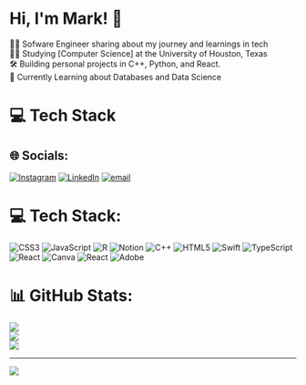 
# Hi, I'm Mark! 👋

🧙‍♂️ Sofware Engineer sharing about my journey and learnings in tech<br/>
👨‍🎓 Studying [Computer Science] at the University of Houston, Texas<br/>
🛠 Building personal projects in C++, Python, and React.<br/>
💭 Currently Learning about Databases and Data Science<br/>

# 💻 Tech Stack

## 🌐 Socials:
[![Instagram](https://img.shields.io/badge/Instagram-%23E4405F.svg?logo=Instagram&logoColor=white)](https://instagram.com/mark_p.16) [![LinkedIn](https://img.shields.io/badge/LinkedIn-%230077B5.svg?logo=linkedin&logoColor=white)](https://linkedin.com/in/www.linkedin.com/in/mark-pelico-226328327) [![email](https://img.shields.io/badge/Email-D14836?logo=gmail&logoColor=white)](mailto:mapelico@cougarnet.uh.edu) 

# 💻 Tech Stack:
![CSS3](https://img.shields.io/badge/css3-%231572B6.svg?style=for-the-badge&logo=css3&logoColor=white) ![JavaScript](https://img.shields.io/badge/javascript-%23323330.svg?style=for-the-badge&logo=javascript&logoColor=%23F7DF1E) ![R](https://img.shields.io/badge/r-%23276DC3.svg?style=for-the-badge&logo=r&logoColor=white) ![Notion](https://img.shields.io/badge/Notion-%23000000.svg?style=for-the-badge&logo=notion&logoColor=white) ![C++](https://img.shields.io/badge/c++-%2300599C.svg?style=for-the-badge&logo=c%2B%2B&logoColor=white) ![HTML5](https://img.shields.io/badge/html5-%23E34F26.svg?style=for-the-badge&logo=html5&logoColor=white) ![Swift](https://img.shields.io/badge/swift-F54A2A?style=for-the-badge&logo=swift&logoColor=white) ![TypeScript](https://img.shields.io/badge/typescript-%23007ACC.svg?style=for-the-badge&logo=typescript&logoColor=white) ![React](https://img.shields.io/badge/react-%2320232a.svg?style=for-the-badge&logo=react&logoColor=%2361DAFB) ![Canva](https://img.shields.io/badge/Canva-%2300C4CC.svg?style=for-the-badge&logo=Canva&logoColor=white) ![React](https://img.shields.io/badge/react-%2320232a.svg?style=for-the-badge&logo=react&logoColor=%2361DAFB) ![Adobe](https://img.shields.io/badge/adobe-%23FF0000.svg?style=for-the-badge&logo=adobe&logoColor=white)
# 📊 GitHub Stats:
![](https://github-readme-stats.vercel.app/api?username=MarkyMark-1&theme=dark&hide_border=false&include_all_commits=false&count_private=false)<br/>
![](https://github-readme-streak-stats.herokuapp.com/?user=MarkyMark-1&theme=dark&hide_border=false)<br/>
![](https://github-readme-stats.vercel.app/api/top-langs/?username=MarkyMark-1&theme=dark&hide_border=false&include_all_commits=false&count_private=false&layout=compact)

---
[![](https://visitcount.itsvg.in/api?id=MarkyMark-1&icon=0&color=0)](https://visitcount.itsvg.in)

<!-- Proudly created with GPRM ( https://gprm.itsvg.in ) -->

